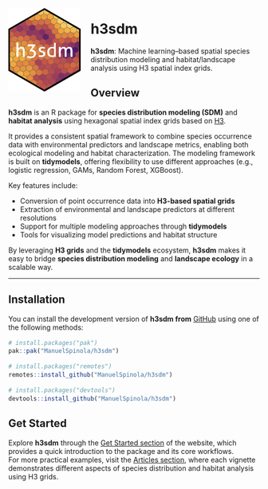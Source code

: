
<!-- README.md is generated from README.Rmd. Please edit that file -->

<img src="man/figures/h3sdm_logo_a.png"
style="float:left; margin-right:20px;" width="145" />

# h3sdm

**h3sdm**: Machine learning–based spatial species distribution modeling
and habitat/landscape analysis using H3 spatial index grids.

## Overview

**h3sdm** is an R package for **species distribution modeling (SDM)**
and **habitat analysis** using hexagonal spatial index grids based on
[H3](https://h3geo.org/).

It provides a consistent spatial framework to combine species occurrence
data with environmental predictors and landscape metrics, enabling both
ecological modeling and habitat characterization. The modeling framework
is built on **tidymodels**, offering flexibility to use different
approaches (e.g., logistic regression, GAMs, Random Forest, XGBoost).

Key features include:

- Conversion of point occurrence data into **H3-based spatial grids**
- Extraction of environmental and landscape predictors at different
  resolutions
- Support for multiple modeling approaches through **tidymodels**
- Tools for visualizing model predictions and habitat structure

By leveraging **H3 grids** and the **tidymodels** ecosystem, **h3sdm**
makes it easy to bridge **species distribution modeling** and
**landscape ecology** in a scalable way.

------------------------------------------------------------------------

## Installation

You can install the development version of **h3sdm from**
[GitHub](https://github.com/) using one of the following methods:

``` r
# install.packages("pak")
pak::pak("ManuelSpinola/h3sdm")
```

``` r
# install.packages("remotes")
remotes::install_github("ManuelSpinola/h3sdm")
```

``` r
# install.packages("devtools")
devtools::install_github("ManuelSpinola/h3sdm")
```

## Get Started

Explore **h3sdm** through the [Get Started
section](https://manuelspinola.github.io/h3sdm/) of the website, which
provides a quick introduction to the package and its core workflows.  
For more practical examples, visit the [Articles
section](https://manuelspinola.github.io/h3sdm/articles/), where each
vignette demonstrates different aspects of species distribution and
habitat analysis using H3 grids.
